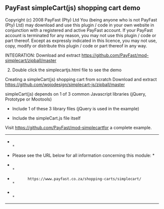 PayFast simpleCart(js) shopping cart demo
--------------------------------------------------------------
Copyright (c) 2008 PayFast (Pty) Ltd
You (being anyone who is not PayFast (Pty) Ltd) may download and use this plugin / code in your own website in conjunction with a registered and active PayFast account. If your PayFast account is terminated for any reason, you may not use this plugin / code or part thereof.
Except as expressly indicated in this licence, you may not use, copy, modify or distribute this plugin / code or part thereof in any way.

INTEGRATION:
Download and extract https://github.com/PayFast/mod-simplecart/zipball/master

2. Double click the simplecartjs.html file to see the demo

Creating a simpleCart(js) shopping cart from scratch
Download and extract https://github.com/wojodesign/simplecart-js/zipball/master

simpleCart(js) depends on 1 of 3 common Javascript libraries (jQuery, Prototype or Mootools)

* Include 1 of these 3 library files (jQuery is used in the example)

* Include the simpleCart.js file itself

Visit https://github.com/PayFast/mod-simplecartfor a complete example.


******************************************************************************
*                                                                            *
*    Please see the URL below for all information concerning this module:    *
*                                                                            *
*            https://www.payfast.co.za/shopping-carts/simplecart/            *
*                                                                            *
******************************************************************************